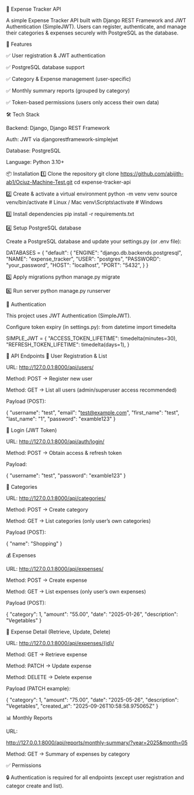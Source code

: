 🧾 Expense Tracker API

A simple Expense Tracker API built with Django REST Framework and JWT Authentication (SimpleJWT).
Users can register, authenticate, and manage their categories & expenses securely with PostgreSQL as the database.

🚀 Features

✅ User registration & JWT authentication

✅ PostgreSQL database support

✅ Category & Expense management (user-specific)

✅ Monthly summary reports (grouped by category)

✅ Token-based permissions (users only access their own data)

🛠️ Tech Stack

Backend: Django, Django REST Framework

Auth: JWT via djangorestframework-simplejwt

Database: PostgreSQL

Language: Python 3.10+

📦 Installation
1️⃣ Clone the repository
git clone https://github.com/abijith-ab1/Ociuz-Machine-Test.git
cd expense-tracker-api

2️⃣ Create & activate a virtual environment
python -m venv venv
source venv/bin/activate   # Linux / Mac
venv\Scripts\activate      # Windows

3️⃣ Install dependencies
pip install -r requirements.txt

4️⃣ Setup PostgreSQL database

Create a PostgreSQL database and update your settings.py (or .env file):

DATABASES = {
    "default": {
        "ENGINE": "django.db.backends.postgresql",
        "NAME": "expense_tracker",
        "USER": "postgres",
        "PASSWORD": "your_password",
        "HOST": "localhost",
        "PORT": "5432",
    }
}

5️⃣ Apply migrations
python manage.py migrate

6️⃣ Run server
python manage.py runserver

🔑 Authentication

This project uses JWT Authentication (SimpleJWT).

Configure token expiry (in settings.py):
from datetime import timedelta

SIMPLE_JWT = {
    "ACCESS_TOKEN_LIFETIME": timedelta(minutes=30),
    "REFRESH_TOKEN_LIFETIME": timedelta(days=1),
}

📡 API Endpoints
👤 User Registration & List

URL: http://127.0.0.1:8000/api/users/

Method: POST → Register new user

Method: GET → List all users (admin/superuser access recommended)

Payload (POST):

{
  "username": "test",
  "email": "test@example.com",
  "first_name": "test",
  "last_name": "1",
  "password": "examble123"
}

🔑 Login (JWT Token)

URL: http://127.0.0.1:8000/api/auth/login/

Method: POST → Obtain access & refresh token

Payload:

{
  "username": "test",
  "password": "examble123"
}

📂 Categories

URL: http://127.0.0.1:8000/api/categories/

Method: POST → Create category

Method: GET → List categories (only user’s own categories)

Payload (POST):

{
  "name": "Shopping"
}

💰 Expenses

URL: http://127.0.0.1:8000/api/expenses/

Method: POST → Create expense

Method: GET → List expenses (only user’s own expenses)

Payload (POST):

{
  "category": 1,
  "amount": "55.00",
  "date": "2025-01-26",
  "description": "Vegetables"
}

📌 Expense Detail (Retrieve, Update, Delete)

URL: http://127.0.0.1:8000/api/expenses/{id}/

Method: GET → Retrieve expense

Method: PATCH → Update expense

Method: DELETE → Delete expense

Payload (PATCH example):

{
  "category": 1,
  "amount": "75.00",
  "date": "2025-05-26",
  "description": "Vegetables",
  "created_at": "2025-09-26T10:58:58.975065Z"
}

📊 Monthly Reports

URL:

http://127.0.0.1:8000/api/reports/monthly-summary/?year=2025&month=05


Method: GET → Summary of expenses by category

✅ Permissions

🔒 Authentication is required for all endpoints (except user registration and categor create and list).
